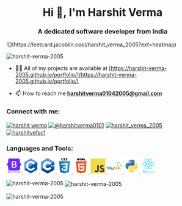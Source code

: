 <h1 align="center">Hi 👋, I'm Harshit Verma</h1>
<h3 align="center">A dedicated software developer from India</h3>
<!-- <img align="right" alt="coding" width=400 src="" /> -->
![](https://leetcard.jacoblin.cool/harshit_verma_2005?ext=heatmap)

<p align="left"> <img src="https://komarev.com/ghpvc/?username=harshit-verma-2005&label=Profile%20views&color=0e75b6&style=flat" alt="harshit-verma-2005" /> </p>

- 👨‍💻 All of my projects are available at [https://harshit-verma-2005.github.io/portfolio/](https://harshit-verma-2005.github.io/portfolio/)

- 📫 How to reach me **harshitverma01042005@gmail.com**

<h3 align="left">Connect with me:</h3>
<p align="left">
<a href="https://linkedin.com/in/harshit verma" target="blank"><img align="center" src="https://raw.githubusercontent.com/rahuldkjain/github-profile-readme-generator/master/src/images/icons/Social/linked-in-alt.svg" alt="harshit verma" height="30" width="40" /></a>
<a href="https://www.hackerrank.com/@harshitverma0101" target="blank"><img align="center" src="https://raw.githubusercontent.com/rahuldkjain/github-profile-readme-generator/master/src/images/icons/Social/hackerrank.svg" alt="@harshitverma0101" height="30" width="40" /></a>
<a href="https://www.leetcode.com/harshit_verma_2005" target="blank"><img align="center" src="https://raw.githubusercontent.com/rahuldkjain/github-profile-readme-generator/master/src/images/icons/Social/leet-code.svg" alt="harshit_verma_2005" height="30" width="40" /></a>
<a href="https://auth.geeksforgeeks.org/user/harshitvefsc1" target="blank"><img align="center" src="https://raw.githubusercontent.com/rahuldkjain/github-profile-readme-generator/master/src/images/icons/Social/geeks-for-geeks.svg" alt="harshitvefsc1" height="30" width="40" /></a>
</p>

<h3 align="left">Languages and Tools:</h3>
<p align="left"> <a href="https://getbootstrap.com" target="_blank" rel="noreferrer"> <img src="https://raw.githubusercontent.com/devicons/devicon/master/icons/bootstrap/bootstrap-plain-wordmark.svg" alt="bootstrap" width="40" height="40"/> </a> <a href="https://www.cprogramming.com/" target="_blank" rel="noreferrer"> <img src="https://raw.githubusercontent.com/devicons/devicon/master/icons/c/c-original.svg" alt="c" width="40" height="40"/> </a> <a href="https://www.w3schools.com/cpp/" target="_blank" rel="noreferrer"> <img src="https://raw.githubusercontent.com/devicons/devicon/master/icons/cplusplus/cplusplus-original.svg" alt="cplusplus" width="40" height="40"/> </a> <a href="https://www.w3schools.com/css/" target="_blank" rel="noreferrer"> <img src="https://raw.githubusercontent.com/devicons/devicon/master/icons/css3/css3-original-wordmark.svg" alt="css3" width="40" height="40"/> </a> <a href="https://www.w3.org/html/" target="_blank" rel="noreferrer"> <img src="https://raw.githubusercontent.com/devicons/devicon/master/icons/html5/html5-original-wordmark.svg" alt="html5" width="40" height="40"/> </a> <a href="https://developer.mozilla.org/en-US/docs/Web/JavaScript" target="_blank" rel="noreferrer"> <img src="https://raw.githubusercontent.com/devicons/devicon/master/icons/javascript/javascript-original.svg" alt="javascript" width="40" height="40"/> </a> <a href="https://www.mysql.com/" target="_blank" rel="noreferrer"> <img src="https://raw.githubusercontent.com/devicons/devicon/master/icons/mysql/mysql-original-wordmark.svg" alt="mysql" width="40" height="40"/> </a> <a href="https://www.python.org" target="_blank" rel="noreferrer"> <img src="https://raw.githubusercontent.com/devicons/devicon/master/icons/python/python-original.svg" alt="python" width="40" height="40"/> </a> <a href="https://reactjs.org/" target="_blank" rel="noreferrer"> <img src="https://raw.githubusercontent.com/devicons/devicon/master/icons/react/react-original-wordmark.svg" alt="react" width="40" height="40"/> </a> </p>

<p><img align="left" src="https://github-readme-stats.vercel.app/api/top-langs?username=harshit-verma-2005&show_icons=true&locale=en&layout=compact" alt="harshit-verma-2005" /></p>

<p>&nbsp;<img align="center" src="https://github-readme-stats.vercel.app/api?username=harshit-verma-2005&show_icons=true&locale=en" alt="harshit-verma-2005" /></p>

<p><img align="center" src="https://github-readme-streak-stats.herokuapp.com/?user=harshit-verma-2005&" alt="harshit-verma-2005" /></p>
